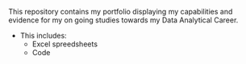 This repository contains my portfolio displaying my capabilities and evidence for my on going studies towards my Data Analytical Career.
- This includes:
  - Excel spreedsheets
  - Code
    
